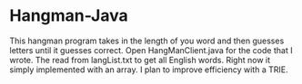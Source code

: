 # Hangman-Java
This hangman program takes in the length of you word and then guesses letters until it guesses correct. Open HangManClient.java for the code that I wrote. The read from langList.txt to get all English words. Right now it simply implemented with an array. I plan to improve efficiency with a TRIE.
